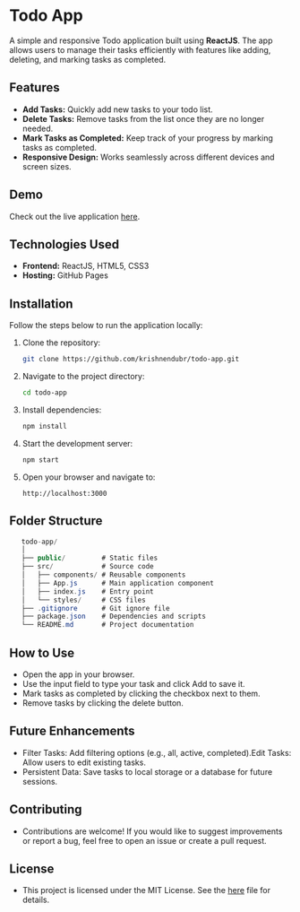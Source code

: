 # Todo App

A simple and responsive Todo application built using **ReactJS**. The app allows users to manage their tasks efficiently with features like adding, deleting, and marking tasks as completed.

## Features

- **Add Tasks:** Quickly add new tasks to your todo list.
- **Delete Tasks:** Remove tasks from the list once they are no longer needed.
- **Mark Tasks as Completed:** Keep track of your progress by marking tasks as completed.
- **Responsive Design:** Works seamlessly across different devices and screen sizes.

## Demo

Check out the live application [here](https://krishnendubr.github.io/todo-app/).

## Technologies Used

- **Frontend:** ReactJS, HTML5, CSS3
- **Hosting:** GitHub Pages

## Installation

Follow the steps below to run the application locally:

1. Clone the repository:
   ```bash
   git clone https://github.com/krishnendubr/todo-app.git
2. Navigate to the project directory:
   ```bash
   cd todo-app
3. Install dependencies:
   ```bash
   npm install
4. Start the development server:
   ```bash
   npm start
5. Open your browser and navigate to:
   ```arduino
   http://localhost:3000

## Folder Structure
```csharp
   todo-app/
   │
   ├── public/         # Static files
   ├── src/            # Source code
   │   ├── components/ # Reusable components
   │   ├── App.js      # Main application component
   │   ├── index.js    # Entry point
   │   └── styles/     # CSS files
   ├── .gitignore      # Git ignore file
   ├── package.json    # Dependencies and scripts
   └── README.md       # Project documentation
```
## How to Use
- Open the app in your browser.
- Use the input field to type your task and click Add to save it.
- Mark tasks as completed by clicking the checkbox next to them.
- Remove tasks by clicking the delete button.

## Future Enhancements
- Filter Tasks: Add filtering options (e.g., all, active, completed).Edit Tasks: Allow users to edit existing tasks.
- Persistent Data: Save tasks to local storage or a database for future sessions.

## Contributing
- Contributions are welcome! If you would like to suggest improvements or report a bug, feel free to open an issue or create a pull request.

## License
- This project is licensed under the MIT License. See the [here](LICENSE) file for details.
